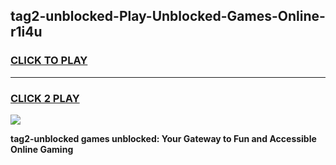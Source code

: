 
## tag2-unblocked-Play-Unblocked-Games-Online-r1i4u
<h3>
<a href="https://premium76.site?title=tag2-unblocked&ref=25A">CLICK TO PLAY</a></h3>
<hr>

<h3>
<a href="https://premium76.site?title=tag2-unblocked&ref=25A">CLICK 2 PLAY</a>
  
</h3>

<a href="https://premium76.site?title=tag2-unblocked&ref=25A"><img src="https://clearcache.store/games.png"></a>


**tag2-unblocked games unblocked: Your Gateway to Fun and Accessible Online Gaming**
